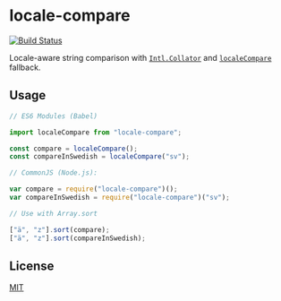 # locale-compare

[![Build Status](https://travis-ci.org/hyjk2000/locale-compare.svg?branch=master)](https://travis-ci.org/hyjk2000/locale-compare)

Locale-aware string comparison with [`Intl.Collator`](https://developer.mozilla.org/en-US/docs/Web/JavaScript/Reference/Global_Objects/Collator) and [`localeCompare`](https://developer.mozilla.org/en-US/docs/Web/JavaScript/Reference/Global_Objects/String/localeCompare) fallback.

## Usage

```javascript
// ES6 Modules (Babel)

import localeCompare from "locale-compare";

const compare = localeCompare();
const compareInSwedish = localeCompare("sv");

// CommonJS (Node.js):

var compare = require("locale-compare")();
var compareInSwedish = require("locale-compare")("sv");

// Use with Array.sort

["ä", "z"].sort(compare);
["ä", "z"].sort(compareInSwedish);
```

## License

[MIT](https://github.com/hyjk2000/locale-compare/blob/master/LICENSE)
